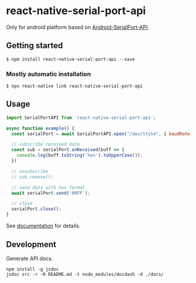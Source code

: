 # react-native-serial-port-api

Only for android platform based on [Android-SerialPort-API](https://github.com/licheedev/Android-SerialPort-API).

## Getting started

`$ npm install react-native-serial-port-api --save`

### Mostly automatic installation

`$ npx react-native link react-native-serial-port-api`

## Usage

```javascript
import SerialPortAPI from 'react-native-serial-port-api';

async function example() {
  const serialPort = await SerialPortAPI.open("/dev/ttyS4", { baudRate: 38400 });

  // subscribe received data
  const sub = serialPort.onReceived(buff => {
    console.log(buff.toString('hex').toUpperCase());
  })

  // unsubscribe
  // sub.remove();

  // send data with hex format
  await serialPort.send('00FF');

  // close
  serialPort.close();
}
```

See [documentation](https://bastengao.com/react-native-serial-port-api/) for details.

## Development

Generate API docs.

    npm install -g jsdoc
    jsdoc src -r -R README.md -t node_modules/docdash -d ./docs/
